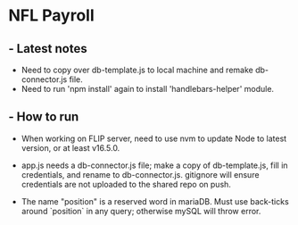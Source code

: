 # NFL Payroll

## - Latest notes
- Need to copy over db-template.js to local machine and remake db-connector.js file.
- Need to run 'npm install' again to install 'handlebars-helper' module.

## - How to run
- When working on FLIP server, need to use nvm to update Node to latest version, or at least v16.5.0.

- app.js needs a db-connector.js file; make a copy of db-template.js, fill in credentials, and rename to db-connector.js. gitignore will ensure credentials are not uploaded to the shared repo on push.

- The name "position" is a reserved word in mariaDB. Must use back-ticks around \`position\` in any query; otherwise mySQL will throw error.
